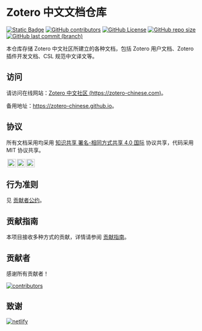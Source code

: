 # Zotero 中文文档仓库

[![Static Badge](https://img.shields.io/badge/Author-Zotero%20Chinese-blue)](#贡献者)
[![GitHub contributors](https://img.shields.io/github/contributors-anon/zotero-chinese/wiki)](#贡献者)
[![GitHub License](https://img.shields.io/github/license/zotero-chinese/wiki)](#协议)
[![GitHub repo size](https://img.shields.io/github/repo-size/zotero-chinese/wiki)](#zotero-中文文档仓库)
[![GitHub last commit (branch)](https://img.shields.io/github/last-commit/zotero-chinese/wiki/main)](#zotero-中文文档仓库)

本仓库存储 Zotero 中文社区所建立的各种文档，包括 Zotero 用户文档、Zotero 插件开发文档、CSL 规范中文译文等。

## 访问

请访问在线网站：[Zotero 中文社区 (https://zotero-chinese.com)](https://zotero-chinese.com)。

备用地址：<https://zotero-chinese.github.io>。

## 协议

所有文档采用均采用 [知识共享 署名-相同方式共享 4.0 国际](https://creativecommons.org/licenses/by-sa/4.0/legalcode.zh-hans) 协议共享，代码采用 MIT 协议共享。

<!-- markdownlint-disable -->

<a href="http://creativecommons.org/licenses/by-sa/4.0/?ref=chooser-v1" target="_blank" rel="license noopener noreferrer" style="display:inline-block;"><img style="height:22px!important;margin-left:3px;vertical-align:text-bottom;" src="https://mirrors.creativecommons.org/presskit/icons/cc.svg?ref=chooser-v1"><img style="height:22px!important;margin-left:3px;vertical-align:text-bottom;" src="https://mirrors.creativecommons.org/presskit/icons/by.svg?ref=chooser-v1"><img style="height:22px!important;margin-left:3px;vertical-align:text-bottom;" src="https://mirrors.creativecommons.org/presskit/icons/sa.svg?ref=chooser-v1"></a>

<!-- markdownlint-restore -->

## 行为准则

见 [贡献者公约](https://zotero-chinese.com/code_of_conduct.html)。

## 贡献指南

本项目接收多种方式的贡献，详情请参阅 [贡献指南](https://zotero-chinese.com/contributing/)。

## 贡献者

感谢所有贡献者！

[![contributors](https://cdn.jsdelivr.net/gh/zotero-chinese/.github@main/.github-contributors/zotero-chinese_wiki.svg)](https://github.com/zotero-chinese/wiki/graphs/contributors)

## 致谢

[![netlify](https://www.netlify.com/v3/img/components/netlify-color-bg.svg)](https://www.netlify.com)
